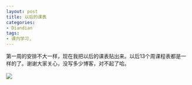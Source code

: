 ```yaml
---
layout: post
title: 以后的课表
categories:
- Diandian
tags:
- 课内学习, 
---
```

第一周的安排不大一样，现在我把以后的课表贴出来。以后13个周课程表都是一样的了。谢谢大家关心，没写多少博客，对不起了哈。
<br />
<br />
<img src="http://m3.img.srcdd.com/farm4/d/2012/0627/10/927E4D356A8A1BAFAC3FA016CEBA1CB2_B500_900_500_234.PNG" />